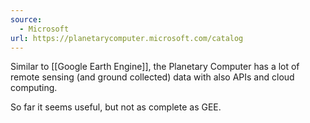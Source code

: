 ```yaml
---
source:
  - Microsoft
url: https://planetarycomputer.microsoft.com/catalog
---
```

Similar to [[Google Earth Engine]], the Planetary Computer has a lot of remote sensing (and ground collected) data with also APIs and cloud computing.

So far it seems useful, but not as complete as GEE.